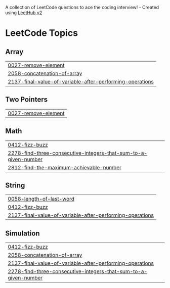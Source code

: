 A collection of LeetCode questions to ace the coding interview! - Created using [LeetHub v2](https://github.com/arunbhardwaj/LeetHub-2.0)
<!---LeetCode Topics Start-->
# LeetCode Topics
## Array
|  |
| ------- |
| [0027-remove-element](https://github.com/coderobel/dsa/tree/master/0027-remove-element) |
| [2058-concatenation-of-array](https://github.com/coderobel/dsa/tree/master/2058-concatenation-of-array) |
| [2137-final-value-of-variable-after-performing-operations](https://github.com/coderobel/dsa/tree/master/2137-final-value-of-variable-after-performing-operations) |
## Two Pointers
|  |
| ------- |
| [0027-remove-element](https://github.com/coderobel/dsa/tree/master/0027-remove-element) |
## Math
|  |
| ------- |
| [0412-fizz-buzz](https://github.com/coderobel/dsa/tree/master/0412-fizz-buzz) |
| [2278-find-three-consecutive-integers-that-sum-to-a-given-number](https://github.com/coderobel/dsa/tree/master/2278-find-three-consecutive-integers-that-sum-to-a-given-number) |
| [2812-find-the-maximum-achievable-number](https://github.com/coderobel/dsa/tree/master/2812-find-the-maximum-achievable-number) |
## String
|  |
| ------- |
| [0058-length-of-last-word](https://github.com/coderobel/dsa/tree/master/0058-length-of-last-word) |
| [0412-fizz-buzz](https://github.com/coderobel/dsa/tree/master/0412-fizz-buzz) |
| [2137-final-value-of-variable-after-performing-operations](https://github.com/coderobel/dsa/tree/master/2137-final-value-of-variable-after-performing-operations) |
## Simulation
|  |
| ------- |
| [0412-fizz-buzz](https://github.com/coderobel/dsa/tree/master/0412-fizz-buzz) |
| [2058-concatenation-of-array](https://github.com/coderobel/dsa/tree/master/2058-concatenation-of-array) |
| [2137-final-value-of-variable-after-performing-operations](https://github.com/coderobel/dsa/tree/master/2137-final-value-of-variable-after-performing-operations) |
| [2278-find-three-consecutive-integers-that-sum-to-a-given-number](https://github.com/coderobel/dsa/tree/master/2278-find-three-consecutive-integers-that-sum-to-a-given-number) |
<!---LeetCode Topics End-->